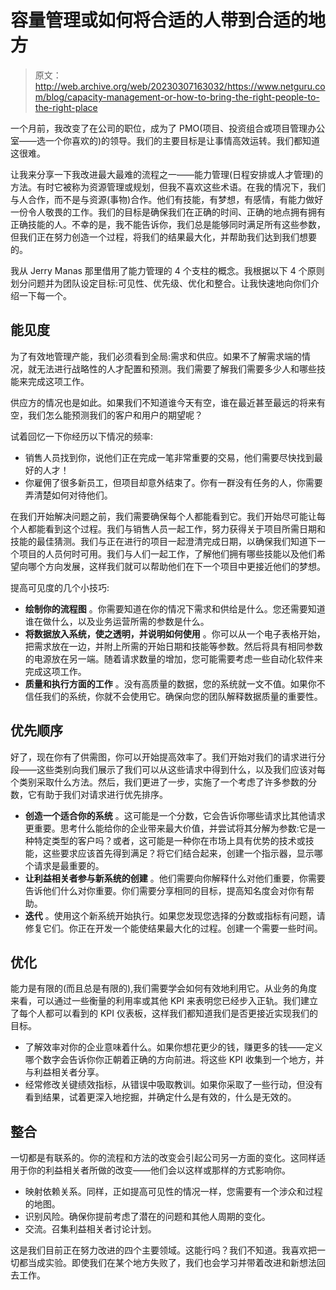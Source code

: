 # 容量管理或如何将合适的人带到合适的地方

> 原文：<http://web.archive.org/web/20230307163032/https://www.netguru.com/blog/capacity-management-or-how-to-bring-the-right-people-to-the-right-place>

 一个月前，我改变了在公司的职位，成为了 PMO(项目、投资组合或项目管理办公室——选一个你喜欢的)的领导。我们的主要目标是让事情高效运转。我们都知道这很难。

让我来分享一下我改进最大最难的流程之一——能力管理(日程安排或人才管理)的方法。有时它被称为资源管理或规划，但我不喜欢这些术语。在我的情况下，我们与人合作，而不是与资源(事物)合作。他们有技能，有梦想，有感情，有能力做好一份令人敬畏的工作。我们的目标是确保我们在正确的时间、正确的地点拥有拥有正确技能的人。不幸的是，我不能告诉你，我们总是能够同时满足所有这些参数，但我们正在努力创造一个过程，将我们的结果最大化，并帮助我们达到我们想要的。

我从 Jerry Manas 那里借用了能力管理的 4 个支柱的概念。我根据以下 4 个原则划分问题并为团队设定目标:可见性、优先级、优化和整合。让我快速地向你们介绍一下每一个。

## 能见度

为了有效地管理产能，我们必须看到全局:需求和供应。如果不了解需求端的情况，就无法进行战略性的人才配置和预测。我们需要了解我们需要多少人和哪些技能来完成这项工作。

供应方的情况也是如此。如果我们不知道谁今天有空，谁在最近甚至最远的将来有空，我们怎么能预测我们的客户和用户的期望呢？

试着回忆一下你经历以下情况的频率:

*   销售人员找到你，说他们正在完成一笔非常重要的交易，他们需要尽快找到最好的人才！
*   你雇佣了很多新员工，但项目却意外结束了。你有一群没有任务的人，你需要弄清楚如何对待他们。

在我们开始解决问题之前，我们需要确保每个人都能看到它。我们开始尽可能让每个人都能看到这个过程。我们与销售人员一起工作，努力获得关于项目所需日期和技能的最佳猜测。我们与正在进行的项目一起澄清完成日期，以确保我们知道下一个项目的人员何时可用。我们与人们一起工作，了解他们拥有哪些技能以及他们希望向哪个方向发展，这样我们就可以帮助他们在下一个项目中更接近他们的梦想。

提高可见度的几个小技巧:

*   **绘制你的流程图** 。你需要知道在你的情况下需求和供给是什么。您还需要知道谁在做什么，以及业务运营所需的参数是什么。
*   **将数据放入系统，使之透明，并说明如何使用** 。你可以从一个电子表格开始，把需求放在一边，并附上所需的开始日期和技能等参数。然后将具有相同参数的电源放在另一端。随着请求数量的增加，您可能需要考虑一些自动化软件来完成这项工作。
*   **质量和执行方面的工作** 。没有高质量的数据，您的系统就一文不值。如果你不信任我们的系统，你就不会使用它。确保向您的团队解释数据质量的重要性。

## 优先顺序

好了，现在你有了供需图，你可以开始提高效率了。我们开始对我们的请求进行分段——这些类别向我们展示了我们可以从这些请求中得到什么，以及我们应该对每个类别采取什么方法。然后，我们更进了一步，实施了一个考虑了许多参数的分数，它有助于我们对请求进行优先排序。

*   **创造一个适合你的系统** 。这可能是一个分数，它会告诉你哪些请求比其他请求更重要。思考什么能给你的企业带来最大价值，并尝试将其分解为参数:它是一种特定类型的客户吗？或者，这可能是一种你在市场上具有优势的技术或技能，这些要求应该首先得到满足？将它们结合起来，创建一个指示器，显示哪个请求是最重要的。
*   **让利益相关者参与新系统的创建** 。他们需要向你解释什么对他们重要，你需要告诉他们什么对你重要。你们需要分享相同的目标，提高知名度会对你有帮助。
*   **迭代** 。使用这个新系统开始执行。如果您发现您选择的分数或指标有问题，请修复它们。你正在开发一个能使结果最大化的过程。创建一个需要一些时间。

## 优化

能力是有限的(而且总是有限的),我们需要学会如何有效地利用它。从业务的角度来看，可以通过一些衡量的利用率或其他 KPI 来表明您已经步入正轨。我们建立了每个人都可以看到的 KPI 仪表板，这样我们都知道我们是否更接近实现我们的目标。

*   了解效率对你的企业意味着什么。如果你想花更少的钱，赚更多的钱——定义哪个数字会告诉你你正朝着正确的方向前进。将这些 KPI 收集到一个地方，并与利益相关者分享。
*   经常修改关键绩效指标，从错误中吸取教训。如果你采取了一些行动，但没有看到结果，试着更深入地挖掘，并确定什么是有效的，什么是无效的。

## 整合

一切都是有联系的。你的流程和方法的改变会引起公司另一方面的变化。这同样适用于你的利益相关者所做的改变——他们会以这样或那样的方式影响你。

*   映射依赖关系。同样，正如提高可见性的情况一样，您需要有一个涉众和过程的地图。
*   识别风险。确保你提前考虑了潜在的问题和其他人周期的变化。
*   交流。召集利益相关者讨论计划。

这是我们目前正在努力改进的四个主要领域。这能行吗？我们不知道。我喜欢把一切都当成实验。即使我们在某个地方失败了，我们也会学习并带着改进和新想法回去工作。